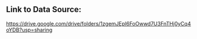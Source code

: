 ## Link to Data Source:

https://drive.google.com/drive/folders/1zgemJEpl6FoOwwd7U3FnTHj0yCq4oYDB?usp=sharing
